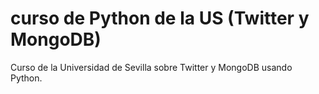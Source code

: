 # curso de Python de la US (Twitter y MongoDB)

Curso de la Universidad de Sevilla sobre Twitter y MongoDB usando Python.

